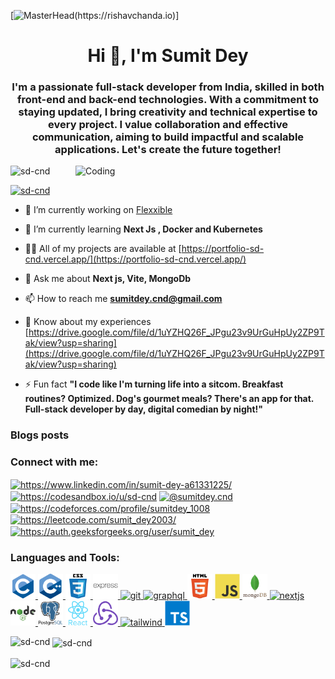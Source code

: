 [![MasterHead](https://1.bp.blogspot.com/-7A4WynwLsM...)(https://rishavchanda.io)]

<h1 align="center">Hi 👋, I'm Sumit Dey</h1>
<h3 align="center">I'm a passionate full-stack developer from India, skilled in both front-end and back-end technologies. With a commitment to staying updated, I bring creativity and technical expertise to every project. I value collaboration and effective communication, aiming to build impactful and scalable applications. Let's create the future together!</h3>
<img align="right" alt="Coding" width="400" src="https://media.licdn.com/dms/image/D4D12AQG2-3Vm_jyYIw/article-cover_image-shrink_423_752/0/1693753179836?e=1710374400&v=beta&t=cwR-H0MsGpYmwkb6h2qLL4u9qFK11f_0WmxhH-wd4Eo">

<p align="left"> <img src="https://komarev.com/ghpvc/?username=sd-cnd&label=Profile%20views&color=0e75b6&style=flat" alt="sd-cnd" /> </p>

<p align="left"> <a href="https://github.com/ryo-ma/github-profile-trophy"><img src="https://github-profile-trophy.vercel.app/?username=sd-cnd" alt="sd-cnd" /></a> </p>

- 🔭 I’m currently working on [Flexxible](https://github.com/sd-cnd/Flexxible)

- 🌱 I’m currently learning **Next Js , Docker and Kubernetes**

- 👨‍💻 All of my projects are available at [https://portfolio-sd-cnd.vercel.app/](https://portfolio-sd-cnd.vercel.app/)

- 💬 Ask me about **Next js, Vite, MongoDb**

- 📫 How to reach me **sumitdey.cnd@gmail.com**

- 📄 Know about my experiences [https://drive.google.com/file/d/1uYZHQ26F_JPgu23v9UrGuHpUy2ZP9Tak/view?usp=sharing](https://drive.google.com/file/d/1uYZHQ26F_JPgu23v9UrGuHpUy2ZP9Tak/view?usp=sharing)

- ⚡ Fun fact **"I code like I'm turning life into a sitcom. Breakfast routines? Optimized. Dog's gourmet meals? There's an app for that. Full-stack developer by day, digital comedian by night!"**

### Blogs posts
<!-- BLOG-POST-LIST:START -->
<!-- BLOG-POST-LIST:END -->

<h3 align="left">Connect with me:</h3>
<p align="left">
<a href="https://linkedin.com/in/https://www.linkedin.com/in/sumit-dey-a61331225/" target="blank"><img align="center" src="https://raw.githubusercontent.com/rahuldkjain/github-profile-readme-generator/master/src/images/icons/Social/linked-in-alt.svg" alt="https://www.linkedin.com/in/sumit-dey-a61331225/" height="30" width="40" /></a>
<a href="https://codesandbox.com/https://codesandbox.io/u/sd-cnd" target="blank"><img align="center" src="https://raw.githubusercontent.com/rahuldkjain/github-profile-readme-generator/master/src/images/icons/Social/codesandbox.svg" alt="https://codesandbox.io/u/sd-cnd" height="30" width="40" /></a>
<a href="https://medium.com/@sumitdey.cnd" target="blank"><img align="center" src="https://raw.githubusercontent.com/rahuldkjain/github-profile-readme-generator/master/src/images/icons/Social/medium.svg" alt="@sumitdey.cnd" height="30" width="40" /></a>
<a href="https://codeforces.com/profile/https://codeforces.com/profile/sumitdey_1008" target="blank"><img align="center" src="https://raw.githubusercontent.com/rahuldkjain/github-profile-readme-generator/master/src/images/icons/Social/codeforces.svg" alt="https://codeforces.com/profile/sumitdey_1008" height="30" width="40" /></a>
<a href="https://www.leetcode.com/https://leetcode.com/sumit_dey2003/" target="blank"><img align="center" src="https://raw.githubusercontent.com/rahuldkjain/github-profile-readme-generator/master/src/images/icons/Social/leet-code.svg" alt="https://leetcode.com/sumit_dey2003/" height="30" width="40" /></a>
<a href="https://auth.geeksforgeeks.org/user/https://auth.geeksforgeeks.org/user/sumit_dey" target="blank"><img align="center" src="https://raw.githubusercontent.com/rahuldkjain/github-profile-readme-generator/master/src/images/icons/Social/geeks-for-geeks.svg" alt="https://auth.geeksforgeeks.org/user/sumit_dey" height="30" width="40" /></a>
</p>

<h3 align="left">Languages and Tools:</h3>
<p align="left"> <a href="https://www.cprogramming.com/" target="_blank" rel="noreferrer"> <img src="https://raw.githubusercontent.com/devicons/devicon/master/icons/c/c-original.svg" alt="c" width="40" height="40"/> </a> <a href="https://www.w3schools.com/cpp/" target="_blank" rel="noreferrer"> <img src="https://raw.githubusercontent.com/devicons/devicon/master/icons/cplusplus/cplusplus-original.svg" alt="cplusplus" width="40" height="40"/> </a> <a href="https://www.w3schools.com/css/" target="_blank" rel="noreferrer"> <img src="https://raw.githubusercontent.com/devicons/devicon/master/icons/css3/css3-original-wordmark.svg" alt="css3" width="40" height="40"/> </a> <a href="https://expressjs.com" target="_blank" rel="noreferrer"> <img src="https://raw.githubusercontent.com/devicons/devicon/master/icons/express/express-original-wordmark.svg" alt="express" width="40" height="40"/> </a> <a href="https://git-scm.com/" target="_blank" rel="noreferrer"> <img src="https://www.vectorlogo.zone/logos/git-scm/git-scm-icon.svg" alt="git" width="40" height="40"/> </a> <a href="https://graphql.org" target="_blank" rel="noreferrer"> <img src="https://www.vectorlogo.zone/logos/graphql/graphql-icon.svg" alt="graphql" width="40" height="40"/> </a> <a href="https://www.w3.org/html/" target="_blank" rel="noreferrer"> <img src="https://raw.githubusercontent.com/devicons/devicon/master/icons/html5/html5-original-wordmark.svg" alt="html5" width="40" height="40"/> </a> <a href="https://developer.mozilla.org/en-US/docs/Web/JavaScript" target="_blank" rel="noreferrer"> <img src="https://raw.githubusercontent.com/devicons/devicon/master/icons/javascript/javascript-original.svg" alt="javascript" width="40" height="40"/> </a> <a href="https://www.mongodb.com/" target="_blank" rel="noreferrer"> <img src="https://raw.githubusercontent.com/devicons/devicon/master/icons/mongodb/mongodb-original-wordmark.svg" alt="mongodb" width="40" height="40"/> </a> <a href="https://nextjs.org/" target="_blank" rel="noreferrer"> <img src="https://cdn.worldvectorlogo.com/logos/nextjs-2.svg" alt="nextjs" width="40" height="40"/> </a> <a href="https://nodejs.org" target="_blank" rel="noreferrer"> <img src="https://raw.githubusercontent.com/devicons/devicon/master/icons/nodejs/nodejs-original-wordmark.svg" alt="nodejs" width="40" height="40"/> </a> <a href="https://www.postgresql.org" target="_blank" rel="noreferrer"> <img src="https://raw.githubusercontent.com/devicons/devicon/master/icons/postgresql/postgresql-original-wordmark.svg" alt="postgresql" width="40" height="40"/> </a> <a href="https://reactjs.org/" target="_blank" rel="noreferrer"> <img src="https://raw.githubusercontent.com/devicons/devicon/master/icons/react/react-original-wordmark.svg" alt="react" width="40" height="40"/> </a> <a href="https://redux.js.org" target="_blank" rel="noreferrer"> <img src="https://raw.githubusercontent.com/devicons/devicon/master/icons/redux/redux-original.svg" alt="redux" width="40" height="40"/> </a> <a href="https://tailwindcss.com/" target="_blank" rel="noreferrer"> <img src="https://www.vectorlogo.zone/logos/tailwindcss/tailwindcss-icon.svg" alt="tailwind" width="40" height="40"/> </a> <a href="https://www.typescriptlang.org/" target="_blank" rel="noreferrer"> <img src="https://raw.githubusercontent.com/devicons/devicon/master/icons/typescript/typescript-original.svg" alt="typescript" width="40" height="40"/> </a> </p>

<p><img align="left" src="https://github-readme-stats.vercel.app/api/top-langs?username=sd-cnd&show_icons=true&locale=en&layout=compact" alt="sd-cnd" /></p>

<p>&nbsp;<img align="center" src="https://github-readme-stats.vercel.app/api?username=sd-cnd&show_icons=true&locale=en" alt="sd-cnd" /></p>

<p><img align="center" src="https://github-readme-streak-stats.herokuapp.com/?user=sd-cnd&" alt="sd-cnd" /></p>
